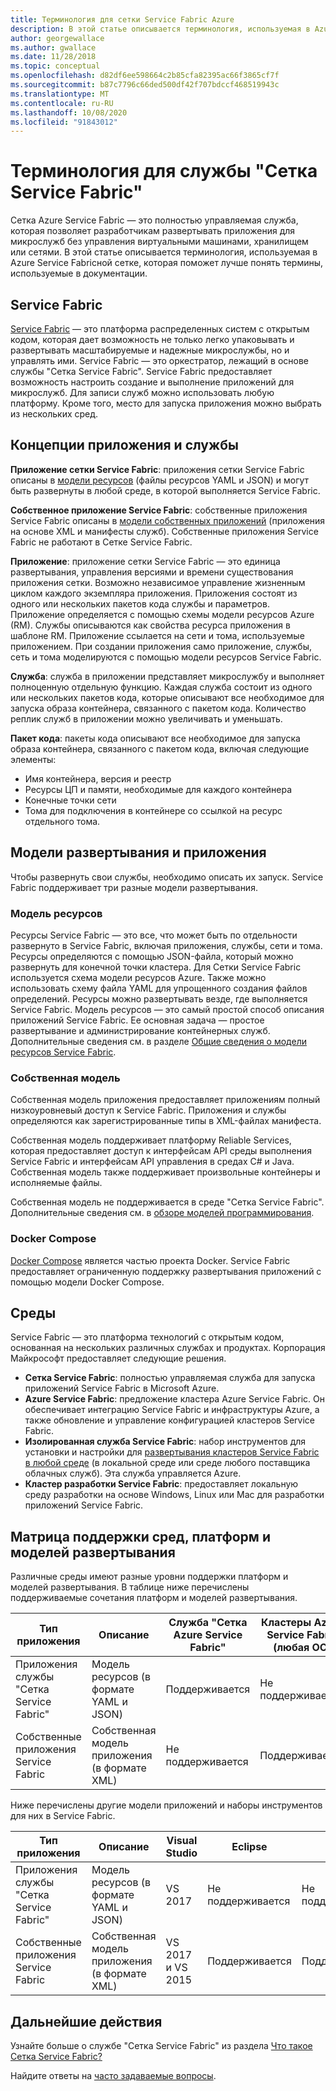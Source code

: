 ```yaml
---
title: Терминология для сетки Service Fabric Azure
description: В этой статье описывается терминология, используемая в Azure Service Fabricной сетке, которая поможет лучше понять термины, используемые в документации.
author: georgewallace
ms.author: gwallace
ms.date: 11/28/2018
ms.topic: conceptual
ms.openlocfilehash: d82df6ee598664c2b85cfa82395ac66f3865cf7f
ms.sourcegitcommit: b87c7796c66ded500df42f707bdccf468519943c
ms.translationtype: MT
ms.contentlocale: ru-RU
ms.lasthandoff: 10/08/2020
ms.locfileid: "91843012"
---
```

# <a name="service-fabric-mesh-terminology"></a>Терминология для службы "Сетка Service Fabric"

Сетка Azure Service Fabric — это полностью управляемая служба, которая позволяет разработчикам развертывать приложения для микрослужб без управления виртуальными машинами, хранилищем или сетями. В этой статье описывается терминология, используемая в Azure Service Fabricной сетке, которая поможет лучше понять термины, используемые в документации.

## <a name="service-fabric"></a>Service Fabric

[Service Fabric](../service-fabric/index.yml) — это платформа распределенных систем с открытым кодом, которая дает возможность не только легко упаковывать и развертывать масштабируемые и надежные микрослужбы, но и управлять ими. Service Fabric — это оркестратор, лежащий в основе службы "Сетка Service Fabric". Service Fabric предоставляет возможность настроить создание и выполнение приложений для микрослужб. Для записи служб можно использовать любую платформу. Кроме того, место для запуска приложения можно выбрать из нескольких сред.

## <a name="application-and-service-concepts"></a>Концепции приложения и службы

**Приложение сетки Service Fabric**: приложения сетки Service Fabric описаны в [модели ресурсов](./service-fabric-mesh-service-fabric-resources.md) (файлы ресурсов YAML и JSON) и могут быть развернуты в любой среде, в которой выполняется Service Fabric.

**Собственное приложение Service Fabric**: собственные приложения Service Fabric описаны в [модели собственных приложений](../service-fabric/service-fabric-application-model.md) (приложения на основе XML и манифесты служб).  Собственные приложения Service Fabric не работают в Сетке Service Fabric.

**Приложение**: приложение сетки Service Fabric — это единица развертывания, управления версиями и времени существования приложения сетки. Возможно независимое управление жизненным циклом каждого экземпляра приложения.  Приложения состоят из одного или нескольких пакетов кода службы и параметров. Приложение определяется с помощью схемы модели ресурсов Azure (RM).  Службы описываются как свойства ресурса приложения в шаблоне RM.  Приложение ссылается на сети и тома, используемые приложением.  При создании приложения само приложение, службы, сеть и тома моделируются с помощью модели ресурсов Service Fabric.

**Служба**: служба в приложении представляет микрослужбу и выполняет полноценную отдельную функцию. Каждая служба состоит из одного или нескольких пакетов кода, которые описывают все необходимое для запуска образа контейнера, связанного с пакетом кода.  Количество реплик служб в приложении можно увеличивать и уменьшать.

**Пакет кода**: пакеты кода описывают все необходимое для запуска образа контейнера, связанного с пакетом кода, включая следующие элементы:

* Имя контейнера, версия и реестр
* Ресурсы ЦП и памяти, необходимые для каждого контейнера
* Конечные точки сети
* Тома для подключения в контейнере со ссылкой на ресурс отдельного тома.

## <a name="deployment-and-application-models"></a>Модели развертывания и приложения 

Чтобы развернуть свои службы, необходимо описать их запуск. Service Fabric поддерживает три разные модели развертывания.

### <a name="resource-model"></a>Модель ресурсов
Ресурсы Service Fabric — это все, что может быть по отдельности развернуто в Service Fabric, включая приложения, службы, сети и тома. Ресурсы определяются с помощью JSON-файла, который можно развернуть для конечной точки кластера.  Для Сетки Service Fabric используется схема модели ресурсов Azure. Также можно использовать схему файла YAML для упрощенного создания файлов определений. Ресурсы можно развертывать везде, где выполняется Service Fabric. Модель ресурсов — это самый простой способ описания приложений Service Fabric. Ее основная задача — простое развертывание и администрирование контейнерных служб. Дополнительные сведения см. в разделе [Общие сведения о модели ресурсов Service Fabric](./service-fabric-mesh-service-fabric-resources.md).

### <a name="native-model"></a>Собственная модель
Собственная модель приложения предоставляет приложениям полный низкоуровневый доступ к Service Fabric. Приложения и службы определяются как зарегистрированные типы в XML-файлах манифеста.

Собственная модель поддерживает платформу Reliable Services, которая предоставляет доступ к интерфейсам API среды выполнения Service Fabric и интерфейсам API управления в средах C# и Java. Собственная модель также поддерживает произвольные контейнеры и исполняемые файлы.

Собственная модель не поддерживается в среде "Сетка Service Fabric".  Дополнительные сведения см. в [обзоре моделей программирования](../service-fabric/service-fabric-choose-framework.md).

### <a name="docker-compose"></a>Docker Compose 
[Docker Compose](https://docs.docker.com/compose/) является частью проекта Docker. Service Fabric предоставляет ограниченную поддержку развертывания приложений с помощью модели Docker Compose.

## <a name="environments"></a>Среды

Service Fabric — это платформа технологий с открытым кодом, основанная на нескольких различных службах и продуктах. Корпорация Майкрософт предоставляет следующие решения.

 - **Сетка Service Fabric**: полностью управляемая служба для запуска приложений Service Fabric в Microsoft Azure.
 - **Azure Service Fabric**: предложение кластера Azure Service Fabric. Он обеспечивает интеграцию Service Fabric и инфраструктуры Azure, а также обновление и управление конфигурацией кластеров Service Fabric.
 - **Изолированная служба Service Fabric**: набор инструментов для установки и настройки для [развертывания кластеров Service Fabric в любой среде](../service-fabric/service-fabric-deploy-anywhere.md) (в локальной среде или среде любого поставщика облачных служб). Эта служба управляется Azure.
 - **Кластер разработки Service Fabric**: предоставляет локальную среду разработки на основе Windows, Linux или Mac для разработки приложений Service Fabric.

## <a name="environment-framework-and-deployment-model-support-matrix"></a>Матрица поддержки сред, платформ и моделей развертывания
Различные среды имеют разные уровни поддержки платформ и моделей развертывания. В таблице ниже перечислены поддерживаемые сочетания платформ и моделей развертывания.

| Тип приложения | Описание | Служба "Сетка Azure Service Fabric" | Кластеры Azure Service Fabric (любая ОС)| Локальный кластер | Изолированный кластер |
|---|---|---|---|---|---|
| Приложения службы "Сетка Service Fabric" | Модель ресурсов (в формате YAML и JSON) | Поддерживается |Не поддерживается | Windows поддерживается, Linux и Mac не поддерживаются | Windows не поддерживается |
|Собственные приложения Service Fabric | Собственная модель приложения (в формате XML) | Не поддерживается| Поддерживается|Поддерживается|Windows поддерживается|

Ниже перечислены другие модели приложений и наборы инструментов для них в Service Fabric.

| Тип приложения | Описание | Visual Studio | Eclipse | SFCTL | AZ CLI | PowerShell;|
|---|---|---|---|---|---|---|
| Приложения службы "Сетка Service Fabric" | Модель ресурсов (в формате YAML и JSON) | VS 2017 |Не поддерживается |Не поддерживается | Поддерживается только среда "Сетка" | Не поддерживается|
|Собственные приложения Service Fabric | Собственная модель приложения (в формате XML) | VS 2017 и VS 2015| Поддерживается|Поддерживается|Поддерживается|Поддерживается|

## <a name="next-steps"></a>Дальнейшие действия

Узнайте больше о службе "Сетка Service Fabric" из раздела [Что такое Сетка Service Fabric?](service-fabric-mesh-overview.md)

Найдите ответы на [часто задаваемые вопросы](service-fabric-mesh-faq.md).
